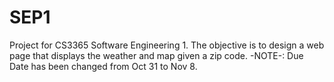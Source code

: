# SEP1
Project for CS3365 Software Engineering 1. The objective is to design a web page that displays the weather and map given a zip code. 
-NOTE-: Due Date has been changed from Oct 31 to Nov 8. 
